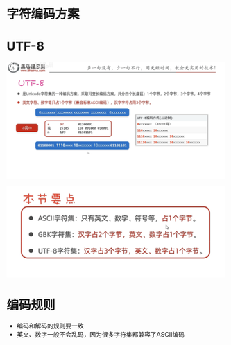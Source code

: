 # 字符编码方案

# UTF-8

![Untitled](%E5%AD%97%E7%AC%A6%E7%BC%96%E7%A0%81%E6%96%B9%E6%A1%88%208ae6fac439b54be2a5cd28c1384dda15/Untitled.png)

![Untitled](%E5%AD%97%E7%AC%A6%E7%BC%96%E7%A0%81%E6%96%B9%E6%A1%88%208ae6fac439b54be2a5cd28c1384dda15/Untitled%201.png)

# 编码规则

- 编码和解码的规则要一致
- 英文、数字一般不会乱码，因为很多字符集都兼容了ASCII编码